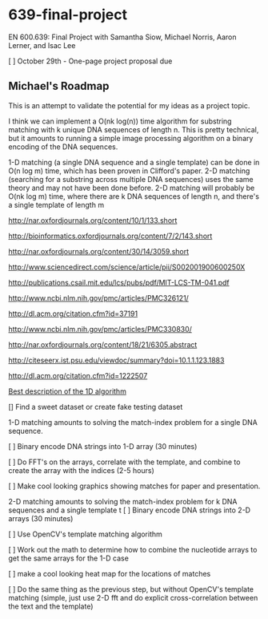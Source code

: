 # 639-final-project
EN 600.639: Final Project with Samantha Siow, Michael Norris, Aaron Lerner, and Isac Lee

[ ] October 29th - One-page project proposal due


## Michael's Roadmap
This is an attempt to validate the potential for my ideas as a project topic.

I think we can implement a O(nk log(n)) time algorithm for substring matching
with k unique DNA sequences of length n.  This is pretty technical, but it
amounts to running a simple image processing algorithm on a binary encoding of
the DNA sequences.

1-D matching (a single DNA sequence and a single template) can be done in 
O(n log m) time, which has been proven in Clifford's paper.  2-D matching 
(searching for a substring across multiple DNA sequences) uses the same theory 
and may not have been done before.  2-D matching will probably be O(nk log m)
time, where there are k DNA sequences of length n, and there's a single template
of length m

http://nar.oxfordjournals.org/content/10/1/133.short

http://bioinformatics.oxfordjournals.org/content/7/2/143.short

http://nar.oxfordjournals.org/content/30/14/3059.short

http://www.sciencedirect.com/science/article/pii/S002001900600250X

http://publications.csail.mit.edu/lcs/pubs/pdf/MIT-LCS-TM-041.pdf

http://www.ncbi.nlm.nih.gov/pmc/articles/PMC326121/

http://dl.acm.org/citation.cfm?id=37191

http://www.ncbi.nlm.nih.gov/pmc/articles/PMC330830/

http://nar.oxfordjournals.org/content/18/21/6305.abstract

http://citeseerx.ist.psu.edu/viewdoc/summary?doi=10.1.1.123.1883

http://dl.acm.org/citation.cfm?id=1222507

[Best description of the 1D algorithm](http://stringpedia.bsmithers.co.uk/index.php?title=FFT_Algorithm_For_Solving_Exact_Pattern_Matching_With_Don%27t_Cares)

[] Find a sweet dataset or create fake testing dataset

1-D matching amounts to solving the match-index problem for a single DNA
sequence.

[ ] Binary encode DNA strings into 1-D array (30 minutes)

[ ] Do FFT's on the arrays, correlate with the template, and combine to create
the array with the indices (2-5 hours)

[ ] Make cool looking graphics showing matches for paper and presentation.

2-D matching amounts to solving the match-index problem for k DNA sequences and
a single template t
[ ] Binary encode DNA strings into 2-D arrays (30 minutes)

[ ] Use OpenCV's template matching algorithm

 [ ] Work out the math to determine how to combine the nucleotide arrays to get
     the same arrays for the 1-D case

[ ] make a cool looking heat map for the locations of matches

[ ] Do the same thing as the previous step, but without OpenCV's template
    matching (simple, just use 2-D fft and do explicit cross-correlation between
    the text and the template)

